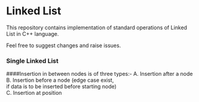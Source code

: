 # Linked List
This repository contains implementation of standard operations of Linked List 
in C++ language. 

Feel free to suggest changes and raise issues. 

### Single Linked List
####Insertion in between nodes is of three types:-
A. Insertion after a node<br>
B. Insertion before a node (edge case exist, <br>
if data is to be inserted before starting node)<br>
C. Insertion at position<br>

 
